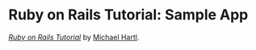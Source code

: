 # Ruby on Rails Tutorial: Sample App


[*Ruby on Rails Tutorial*](http://railstutorial.org/)
by [Michael Hartl](http://michaelhartl.com/).
